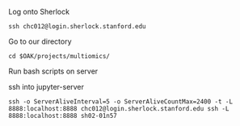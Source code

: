 Log onto Sherlock

`ssh chc012@login.sherlock.stanford.edu`

Go to our directory

`cd $OAK/projects/multiomics/`

Run bash scripts on server

ssh into jupyter-server

`ssh -o ServerAliveInterval=5 -o ServerAliveCountMax=2400 -t -L 8888:localhost:8888 chc012@login.sherlock.stanford.edu ssh -L 8888:localhost:8888 sh02-01n57`
